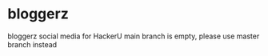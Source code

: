 # bloggerz
bloggerz social media for HackerU main branch is empty, please use master branch instead
